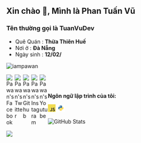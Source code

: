 <h2>Xin chào 👋, Mình là Phan Tuấn Vũ</h2>
<h3>Tên thường gọi là TuanVuDev</h3>

- Quê Quán : **Thừa Thiên Huế**
- Nơi ở : **Đà Nẵng**
- Ngày sinh : **12/02/**

<p align="left"> <img src="https://komarev.com/ghpvc/?username=tuanvudev&label=Views&color=blue&style=plastic" alt="iampawan" /> </p>

<a href="https://www.facebook.com/tuanvudev">
  <img align="left" alt="Pawan's Facebook" width="22px" src="https://upload.wikimedia.org/wikipedia/commons/thumb/0/05/Facebook_Logo_%282019%29.png/1200px-Facebook_Logo_%282019%29.png" />
</a>
<a href="https://twitter.com/tuanvudev">
  <img align="left" alt="Pawan's Twitter" width="22px" src="https://upload.wikimedia.org/wikipedia/commons/thumb/4/4f/Twitter-logo.svg/1200px-Twitter-logo.svg.png"/>
</a>
<a href="https://github.com/tuanvudev">
  <img align="left" alt="Pawan's Github" width="22px" src="https://cdn.jsdelivr.net/npm/simple-icons@v3/icons/github.svg" />
</a>
<a href="https://instagram.com/tuanvudev">
  <img align="left" alt="Pawan's Instagram" width="22px" src="https://upload.wikimedia.org/wikipedia/commons/thumb/e/e7/Instagram_logo_2016.svg/768px-Instagram_logo_2016.svg.png" />
</a>
<a href="https://www.youtube.com/channel/UCqP8WJd0EeGS_YAwne_DDqA">
  <img align="left" alt="Pawan's Youtube" width="22px" src="https://abogovillas.com/wp-content/uploads/2021/08/Kenh-Youtube-Abogo-400x400.png" />
</a>
<br>
<br>

**Ngôn ngữ lập trình của tôi:**  

<code><img height="20" src="https://raw.githubusercontent.com/github/explore/80688e429a7d4ef2fca1e82350fe8e3517d3494d/topics/javascript/javascript.png"></code>
<code><img height="20" src="https://raw.githubusercontent.com/github/explore/80688e429a7d4ef2fca1e82350fe8e3517d3494d/topics/python/python.png"></code>

![GitHub Stats](https://github-readme-stats.vercel.app/api?username=tuanvudev&theme=chartreuse-dark)

<a href="https://github.com/tuanvudev/chatanoy-vux">
  <img align="center" src="https://github-readme-stats.vercel.app/api/pin/?username=tuanvudev&repo=chatanoy-vux&theme=chartreuse-dark" />
</a>
